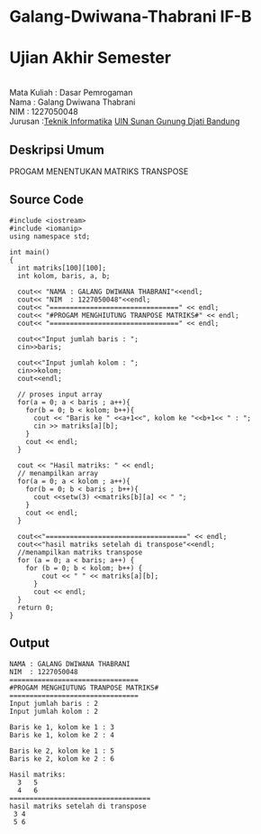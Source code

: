 # Galang-Dwiwana-Thabrani IF-B
# Ujian Akhir Semester 
<br>Mata Kuliah 	: Dasar Pemrogaman
<br> Nama		: Galang Dwiwana Thabrani
<br>NIM		:	1227050048
<br>Jurusan		:[Teknik Informatika](http://if.uinsgd.ac.id/) [UIN Sunan Gunung Djati Bandung](https://uinsgd.ac.id/) 


## Deskripsi Umum
PROGAM MENENTUKAN MATRIKS TRANSPOSE
## Source Code

```
#include <iostream>
#include <iomanip> 
using namespace std;
 
int main()
{
  int matriks[100][100];
  int kolom, baris, a, b;
  
  cout<< "NAMA : GALANG DWIWANA THABRANI"<<endl;
  cout<< "NIM  : 1227050048"<<endl;
  cout<< "================================" << endl;
  cout<< "#PROGAM MENGHIUTUNG TRANPOSE MATRIKS#" << endl;
  cout<< "================================" << endl;
 
  cout<<"Input jumlah baris : ";
  cin>>baris;
 
  cout<<"Input jumlah kolom : ";
  cin>>kolom;
  cout<<endl;
 
  // proses input array
  for(a = 0; a < baris ; a++){
    for(b = 0; b < kolom; b++){
      cout << "Baris ke " <<a+1<<", kolom ke "<<b+1<< " : ";
      cin >> matriks[a][b];
    }
    cout << endl;
  }
 
  cout << "Hasil matriks: " << endl;
  // menampilkan array
  for(a = 0; a < kolom ; a++){
    for(b = 0; b < baris ; b++){
      cout <<setw(3) <<matriks[b][a] << " ";
    }
    cout << endl;
  }
  
  cout<<"===================================" << endl;
  cout<<"hasil matriks setelah di transpose"<<endl;
  //menampilkan matriks transpose
  for (a = 0; a < baris; a++) {
  	for (b = 0; b < kolom; b++) {
  		cout << " " << matriks[a][b];
	  }
	  cout << endl;
  }
  return 0;
}
```

## Output

```
NAMA : GALANG DWIWANA THABRANI
NIM  : 1227050048
================================
#PROGAM MENGHIUTUNG TRANPOSE MATRIKS#
================================
Input jumlah baris : 2
Input jumlah kolom : 2

Baris ke 1, kolom ke 1 : 3
Baris ke 1, kolom ke 2 : 4

Baris ke 2, kolom ke 1 : 5
Baris ke 2, kolom ke 2 : 6

Hasil matriks:
  3   5
  4   6
===================================
hasil matriks setelah di transpose
 3 4
 5 6

```

